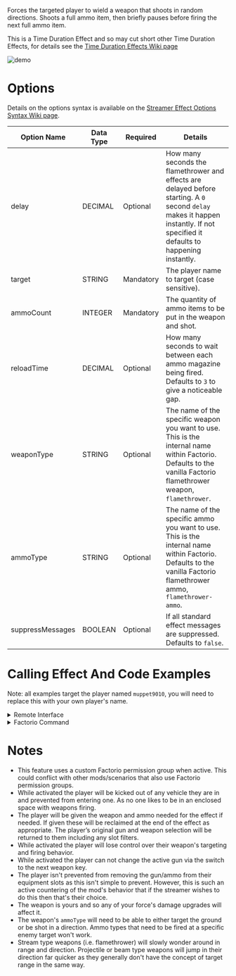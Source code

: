 Forces the targeted player to wield a weapon that shoots in random directions. Shoots a full ammo item, then briefly pauses before firing the next full ammo item.

This is a Time Duration Effect and so may cut short other Time Duration Effects, for details see the [Time Duration Effects Wiki page](https://github.com/muppet9010/factorio-muppet-streamer/wiki/Time-Duration-Effects)

![demo](https://github.com/muppet9010/factorio-muppet-streamer/wiki/images/malfunctioning-weapon.gif)



# Options

Details on the options syntax is available on the [Streamer Effect Options Syntax Wiki page](https://github.com/muppet9010/factorio-muppet-streamer/wiki/Streamer-Effect-Options-Syntax).

| Option Name | Data Type | Required | Details |
| --- | --- | --- | --- |
| delay | DECIMAL | Optional | How many seconds the flamethrower and effects are delayed before starting. A `0` second `delay` makes it happen instantly. If not specified it defaults to happening instantly. |
| target | STRING | Mandatory | The player name to target (case sensitive). |
| ammoCount | INTEGER | Mandatory | The quantity of ammo items to be put in the weapon and shot. |
| reloadTime | DECIMAL | Optional | How many seconds to wait between each ammo magazine being fired. Defaults to `3` to give a noticeable gap. |
| weaponType | STRING | Optional | The name of the specific weapon you want to use. This is the internal name within Factorio. Defaults to the vanilla Factorio flamethrower weapon, `flamethrower`. |
| ammoType | STRING | Optional | The name of the specific ammo you want to use. This is the internal name within Factorio. Defaults to the vanilla Factorio flamethrower ammo, `flamethrower-ammo`. |
| suppressMessages | BOOLEAN | Optional | If all standard effect messages are suppressed. Defaults to `false`. |



# Calling Effect And Code Examples

Note: all examples target the player named `muppet9010`, you will need to replace this with your own player's name.

<details><summary>Remote Interface</summary>
<p>

Remote Interface Syntax: `/sc remote.call('muppet_streamer', 'run_command', 'muppet_streamer_malfunctioning_weapon', [OPTIONS TABLE])`

The options must be provided as a Lua table.

Examples:

| Example | Code |
| --- | --- |
| standard usage (leaky flamethrower) | `/sc remote.call('muppet_streamer', 'run_command', 'muppet_streamer_malfunctioning_weapon', {target="muppet9010", ammoCount=5})` |
| shotgun | `/sc remote.call('muppet_streamer', 'run_command', 'muppet_streamer_malfunctioning_weapon', {target="muppet9010", ammoCount=3, weaponType="shotgun", ammoType="shotgun-shell"})` |
| custom weapon (Cryogun from Space Exploration mod) | `/sc remote.call('muppet_streamer', 'run_command', 'muppet_streamer_malfunctioning_weapon', {target="muppet9010", ammoCount=5, weaponType="se-cryogun", ammoType="se-cryogun-ammo"})` |
| atomic rocket launch | `/sc remote.call('muppet_streamer', 'run_command', 'muppet_streamer_malfunctioning_weapon', {target="muppet9010", ammoCount=1, weaponType="rocket-launcher", ammoType="atomic-bomb"})` |


Further details and more advanced usage of using Remote Interfaces can be found here on the [Streamer Effect Options Syntax Wiki page](https://github.com/muppet9010/factorio-muppet-streamer/wiki/Streamer-Effect-Options-Syntax).

</p>
</details>



<details><summary>Factorio Command</summary>
<p>

Command Syntax: `/muppet_streamer_malfunctioning_weapon [OPTIONS TABLE AS JSON STRING]`

The effect's options must be provided as a JSON string of a table.

Examples:

| Example | Code |
| --- | --- |
| standard usage (leaky flamethrower) | `/muppet_streamer_malfunctioning_weapon {"target":"muppet9010", "ammoCount":5}` |
| shotgun | `/muppet_streamer_malfunctioning_weapon {"target":"muppet9010", "ammoCount":3, "weaponType":"shotgun", "ammoType":"shotgun-shell"}` |
| custom weapon (Cryogun from Space Exploration mod) | `/muppet_streamer_malfunctioning_weapon {"target":"muppet9010", "ammoCount":5, "weaponType":"se-cryogun", "ammoType":"se-cryogun-ammo"}` |
| atomic rocket launch | `/muppet_streamer_malfunctioning_weapon {"target":"muppet9010", "ammoCount":1, "weaponType":"rocket-launcher", "ammoType":"atomic-bomb"}` |

</p>
</details>



# Notes

- This feature uses a custom Factorio permission group when active. This could conflict with other mods/scenarios that also use Factorio permission groups.
- While activated the player will be kicked out of any vehicle they are in and prevented from entering one. As no one likes to be in an enclosed space with weapons firing.
- The player will be given the weapon and ammo needed for the effect if needed. If given these will be reclaimed at the end of the effect as appropriate. The player’s original gun and weapon selection will be returned to them including any slot filters.
- While activated the player will lose control over their weapon's targeting and firing behavior.
- While activated the player can not change the active gun via the switch to the next weapon key.
- The player isn't prevented from removing the gun/ammo from their equipment slots as this isn't simple to prevent. However, this is such an active countering of the mod's behavior that if the streamer wishes to do this then that's their choice.
- The weapon is yours and so any of your force's damage upgrades will affect it.
- The weapon's `ammoType` will need to be able to either target the ground or be shot in a direction. Ammo types that need to be fired at a specific enemy target won't work.
- Stream type weapons (i.e. flamethrower) will slowly wonder around in range and direction. Projectile or beam type weapons will jump in their direction far quicker as they generally don't have the concept of target range in the same way.